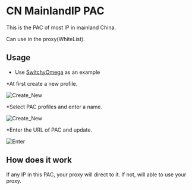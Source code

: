 # CN MainlandIP PAC

This is the PAC of most IP in mainland China.

Can use in the proxy(WhiteList).


## Usage
* Use [SwitchyOmega](https://github.com/FelisCatus/SwitchyOmega "悬停显示") as an example

*At first create a new profile.

![Create_New](https://s1.ax1x.com/2018/10/29/i2dOud.png "New1")

*Select PAC profiles and enter a name.

![Create_New](https://s1.ax1x.com/2018/10/29/i2wkuj.png "New2")

*Enter the URL of PAC and update.

![Enter](https://s1.ax1x.com/2018/10/29/i2wM2F.png "New3")

## How does it work
If any IP in this PAC, your proxy will direct to it.
If not, will able to use your proxy.
